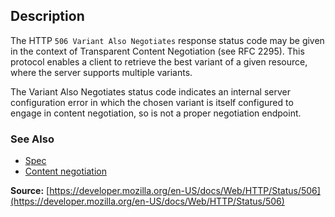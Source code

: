 ## Description

The HTTP `506 Variant Also Negotiates` response status code may be given in the context of Transparent Content Negotiation (see RFC 2295). This protocol enables a client to retrieve the best variant of a given resource, where the server supports multiple variants.

The Variant Also Negotiates status code indicates an internal server configuration error in which the chosen variant is itself configured to engage in content negotiation, so is not a proper negotiation endpoint.

### See Also

- [Spec](https://www.rfc-editor.org/rfc/rfc2295#section-8.1)
- [Content negotiation](https://developer.mozilla.org/en-US/docs/Web/HTTP/Content_negotiation)

**Source:** [https://developer.mozilla.org/en-US/docs/Web/HTTP/Status/506](https://developer.mozilla.org/en-US/docs/Web/HTTP/Status/506)
